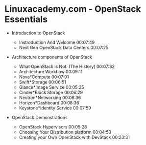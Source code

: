 # Linuxacademy.com - OpenStack Essentials

* Introduction to OpenStack
  * Instroduction And Welcome 00:07:49
  * Next Gen OpenStack Data Centers  00:07:25
  
* Architecture components of OpenStack
  * What OpenStack is Not. (The History)  00:07:32
  * Architecture Workflow  00:09:11
  * Nova*Compute  00:07:01
  * Swift*Storage  00:06:51
  * Glance*Image Service  00:05:25
  * Cinder*Block Storage  00:06:29
  * Neutron*Networking  00:08:36
  * Horizon*Dashboard  00:08:36
  * Keystone*Identity Service  00:07:59
  
* OpenStack Demonstrations
  * OpenStack Hypervisors  00:05:28
  * Choosing Your Distribution platform  00:04:53
  * Creating your Own OpenStack with DevStack  00:23:31
